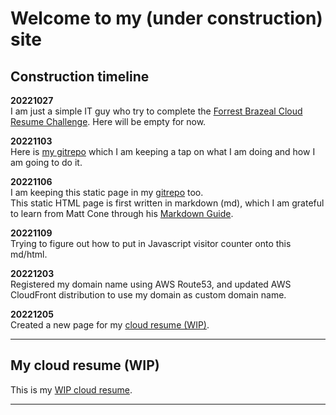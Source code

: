# Welcome to my (under construction) site  

## Construction timeline
**20221027**  
I am just a simple IT guy who try to complete the [Forrest Brazeal Cloud Resume Challenge](https://cloudresumechallenge.dev/docs/the-challenge/aws/).  Here will be empty for now.   

**20221103**  
Here is [my gitrepo](https://github.com/serheang/AWS_CloudResumeChallenge) which I am keeping a tap on what I am doing and how I am going to do it.  

**20221106**  
I am keeping this static page in my [gitrepo](https://github.com/serheang/AWS_CloudResumeChallenge) too.  
This static HTML page is first written in markdown (md), which I am grateful to learn from Matt Cone through his [Markdown Guide](https://www.markdownguide.org/).  

**20221109**  
Trying to figure out how to put in Javascript visitor counter onto this md/html.  

**20221203**  
Registered my domain name using AWS Route53, and updated AWS CloudFront distribution to use my domain as custom domain name.  

**20221205**  
Created a new page for my [cloud resume (WIP)](https://www.serheang.com/resume.html).

---

## My cloud resume (WIP)  

This is my [WIP cloud resume](https://www.serheang.com/resume.html).

---
